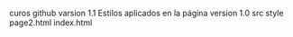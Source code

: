 curos github
varsion 1.1 Estilos aplicados en la página
version 1.0
    src 
        style
        page2.html
    index.html